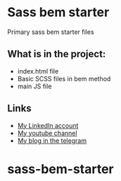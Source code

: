 # Sass bem starter
Primary sass bem starter files

## What is in the project:
  - index.html file
  - Basic SCSS files in bem method
  - main JS file

## Links
- [My LinkedIn account](https://www.linkedin.com/in/shuhratbek-qobulov-1440401b6/)
- [My youtube channel](https://www.youtube.com/channel/UCWCGru99NKPnqxmJkqKyg9w)
- [My blog in the telegram](https://t.me/shuhratbeks_blog)
# sass-bem-starter
